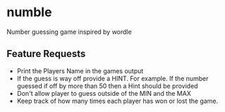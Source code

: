 # numble
Number guessing game inspired by wordle


## Feature Requests
- Print the Players Name in the games output
- If the guess is way off provide a HINT.   For example.  If the number guessed if off by more than 50 then a Hint should be provided
- Don't allow player to guess outside of the MIN and the MAX
- Keep track of how many times each player has won or lost the game.